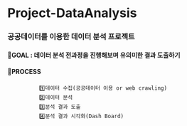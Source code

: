 # Project-DataAnalysis

### 공공데이터를 이용한 데이터 분석 프로젝트

#### :pushpin:GOAL : 데이터 분석 전과정을 진행해보며 유의미한 결과 도출하기
#### :pushpin:PROCESS
              1️⃣데이터 수집(공공데이터 이용 or web crawling)
              2️⃣데이터 분석
              3️⃣분석 결과 도출
              4️⃣분석 결과 시각화(Dash Board)
